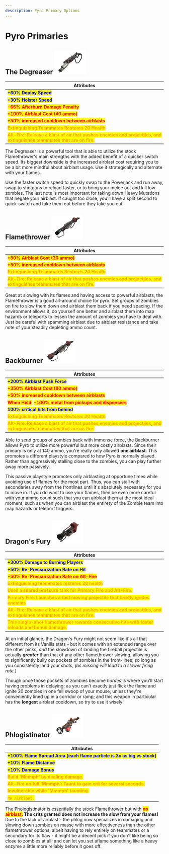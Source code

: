 ```yaml
---
description: Pyro Primary Options
---
```


# Pyro Primaries

## The Degreaser   ![](../../../.gitbook/assets/100px-Item_icon_Degreaser.png)

| Attributes                                                                                                                                                |
| --------------------------------------------------------------------------------------------------------------------------------------------------------- |
| <mark style="color:blue;">**+60% Deploy Speed**</mark>                                                                                                    |
| <mark style="color:blue;">**+30% Holster Speed**</mark>                                                                                                   |
| <mark style="color:red;">**-66% Afterburn Damage Penalty**</mark>                                                                                         |
| <mark style="color:red;">**+100% Airblast Cost (40 ammo)**</mark>                                                                                         |
| <mark style="color:red;">**+50% increased cooldown between airblasts**</mark>                                                                             |
| <mark style="color:orange;">**Extinguishing Teammates Restores 20 Health**</mark>                                                                         |
| <mark style="color:orange;">**Alt-Fire: Release a blast of air that pushes enemies and projectiles, and extinguishes teammates that are on fire.**</mark> |

The Degreaser is a powerful tool that is able to utilize the stock Flamethrower's main strengths with the added benefit of a quicker switch speed. Its biggest downside is the increased airblast cost requiring you to be a bit more mindful about airblast usage. Use it strategically and alternate with your flames.

Use the faster switch speed to quickly swap to the Powerjack and run away, swap to shotguns to reload faster, or to bring your melee out and kill low zombies. The last note is most important for taking down Heavy Mutations that negate your airblast. If caught too close, you'll have a split second to quick-switch and take them out before they take you out.

## Flamethrower   ![](../../../.gitbook/assets/100px-Item_icon_Flame_Thrower.png)

| Attributes                                                                                                                                                |
| --------------------------------------------------------------------------------------------------------------------------------------------------------- |
| <mark style="color:red;">**+50% Airblast Cost (30 ammo)**</mark>                                                                                          |
| <mark style="color:red;">**+50% increased cooldown between airblasts**</mark>                                                                             |
| <mark style="color:orange;">**Extinguishing Teammates Restores 20 Health**</mark>                                                                         |
| <mark style="color:orange;">**Alt-Fire: Release a blast of air that pushes enemies and projectiles, and extinguishes teammates that are on fire.**</mark> |

Great at slowing with its flames and having access to powerful airblasts, the Flamethrower is a good all-around choice for pyro. Set groups of zombies on fire to slow them down and airblast them back if you need spacing. If the environment allows it, do yourself one better and airblast them into map hazards or teleports to lessen the amount of zombies you have to deal with. Just be careful with spamming airblast due to airblast resistance and take note of your steadily depleting ammo count.

## Backburner   ![](<../../../.gitbook/assets/100px-Item_icon_Backburner (1).png>)

| Attributes                                                                                                                                                |
| --------------------------------------------------------------------------------------------------------------------------------------------------------- |
| <mark style="color:blue;">**+200% Airblast Push Force**</mark>                                                                                            |
| <mark style="color:red;">**+350% Airblast Cost (80 ammo)**</mark>                                                                                         |
| <mark style="color:red;">**+50% increased cooldown between airblasts**</mark>                                                                             |
| <mark style="color:red;">**When Held:**</mark> <mark style="color:red;">**-100% metal from pickups and dispensers**</mark>                                |
| <mark style="color:blue;">**100% critical hits from behind**</mark>                                                                                       |
| <mark style="color:orange;">**Extinguishing Teammates Restores 20 Health**</mark>                                                                         |
| <mark style="color:orange;">**Alt-Fire: Release a blast of air that pushes enemies and projectiles, and extinguishes teammates that are on fire.**</mark> |

Able to send groups of zombies back with immense force, the Backburner allows Pyro to utilize more powerful but more costly airblasts. Since their primary is only at 140 ammo, you're really only allowed **one airblast**. This promotes a different playstyle compared to how Pyro is normally played. Rather than aggressively stalling close to the zombies, you can play further away more passively.

This passive playstyle promotes only airblasting at opportune times while avoiding use of flames for the most part. Thus, you can stall with secondaries away from the frontlines until it's absolutely necessary for you to move in. If you do want to use your flames, then be even more careful with your ammo count such that you can airblast them at the most ideal moment, such as when you can airblast the entirety of the Zombie team into map hazards or teleport triggers.

## Dragon's Fury   ![](../../../.gitbook/assets/100px-Item_icon_Dragon's_Fury.png)

| Attributes                                                                                                                                                |
| --------------------------------------------------------------------------------------------------------------------------------------------------------- |
| <mark style="color:blue;">**+300% Damage to Burning Players**</mark>                                                                                      |
| <mark style="color:blue;">**+50% Re-Pressurization Rate on Hit**</mark>                                                                                   |
| <mark style="color:red;">**-50% Re-Pressurization Rate on Alt-Fire**</mark>                                                                               |
| <mark style="color:orange;">**Extinguishing teammates restores 20 health**</mark>                                                                         |
| <mark style="color:orange;">**Uses a shared pressure tank for Primary Fire and Alt-Fire.**</mark>                                                         |
| <mark style="color:orange;">**Primary Fire: Launches a fast moving projectile that briefly ignites enemies**</mark>                                       |
| <mark style="color:orange;">**Alt-Fire: Release a blast of air that pushes enemies and projectiles, and extinguishes teammates that are on fire.**</mark> |
| <mark style="color:orange;">**This single-shot flamethrower rewards consecutive hits with faster reloads and bonus damage.**</mark>                       |

At an initial glance, the Dragon's Fury might not seem like it's all that different from its Vanilla stats - but it comes with an extended range over the other picks, _and_ the slowdown of landing the fireball projectile is actually _**greater**_ than that of any other flamethrower slowing, allowing you to significantly bully out pockets of zombies in the front-lines; so long as you consistently land your shots, _(as missing will lead to a slower firing rate.)_&#x20;

Though once those pockets of zombies become _hordes_ is where you'll start having problems in delaying; as you can't exactly just flick the flame and ignite 20 zombies in one fell swoop of your mouse, unless they're conveniently lined up in a corridor or ramp; and this weapon in particular has the **longest** airblast cooldown, so try to use it wisely!

## Phlogistinator   ![](<../../../.gitbook/assets/100px-Item_icon_Phlogistinator (1).png>)

| Attributes                                                                                                |
| --------------------------------------------------------------------------------------------------------- |
| <mark style="color:blue;">**+100% Flame Spread Area (each flame particle is 3x as big vs stock)**</mark>  |
| <mark style="color:blue;">**+10% Flame Distance**</mark>                                                  |
| <mark style="color:blue;">**+10% Damage Bonus**</mark>                                                    |
| <mark style="color:orange;">**Build 'Mmmph' by dealing damage.**</mark>                                   |
| <mark style="color:orange;">**Alt-Fire on full 'Mmmph': Taunt to gain crit for several seconds.**</mark>  |
| <mark style="color:orange;">**Invulnerable while 'Mmmph' taunting.**</mark>                               |
| <mark style="color:orange;">**`No airblast.`**</mark>                                                     |

The Phologistinator is essentially the stock Flamethrower but with <mark style="color:red;">**no airblast.**</mark>**&#x20;The crits granted does not increase the slow from your flames!** Due to the lack of airblast - the phlog now specializes in damaging and slowing down zombies en masse with more effectiveness than the other flamethrower options, albeit having to rely entirely on teammates or a secondary for its flaw - it might be a decent pick if you don't like being so close to zombies at all; and can let you set aflame something like a heavy enzyme a little more reliably before it goes off.
